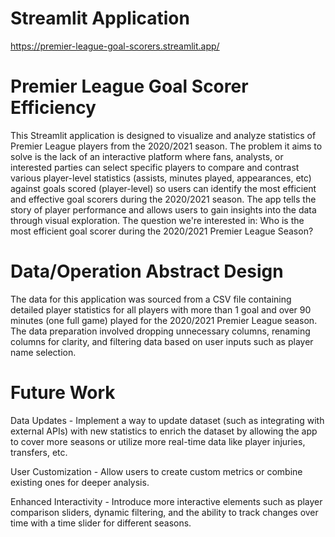 # Streamlit Application
https://premier-league-goal-scorers.streamlit.app/

# Premier League Goal Scorer Efficiency 
This Streamlit application is designed to visualize and analyze statistics of Premier League players from the 2020/2021 season. The problem it aims to solve is the lack of an interactive platform where fans, analysts, or interested parties can select specific players to compare and contrast various player-level statistics (assists, minutes played, appearances, etc) against goals scored (player-level) so users can identify the most efficient and effective goal scorers during the 2020/2021 season. The app tells the story of player performance and allows users to gain insights into the data through visual exploration. The question we're interested in: Who is the most efficient goal scorer during the 2020/2021 Premier League Season?

# Data/Operation Abstract Design
The data for this application was sourced from a CSV file containing detailed player statistics for all players with more than 1 goal and over 90 minutes (one full game) played for the 2020/2021 Premier League season. The data preparation involved dropping unnecessary columns, renaming columns for clarity, and filtering data based on user inputs such as player name selection.

# Future Work
Data Updates - Implement a way to update dataset (such as integrating with external APIs) with new statistics to enrich the dataset by allowing the app to cover more seasons or utilize more real-time data like player injuries, transfers, etc.

User Customization - Allow users to create custom metrics or combine existing ones for deeper analysis.

Enhanced Interactivity - Introduce more interactive elements such as player comparison sliders, dynamic filtering, and the ability to track changes over time with a time slider for different seasons.